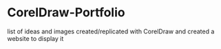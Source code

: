 # CorelDraw-Portfolio
list of ideas and images created/replicated with CorelDraw and created a website to display it
